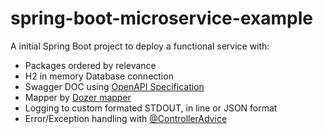 # spring-boot-microservice-example
A initial Spring Boot project to deploy a functional service with:

* Packages ordered by relevance
* H2 in memory Database connection
* Swagger DOC using [OpenAPI Specification](https://swagger.io/specification/)
* Mapper by [Dozer mapper](https://github.com/DozerMapper/dozer)
* Logging to custom formated STDOUT, in line or JSON format
* Error/Exception handling with [@ControllerAdvice](https://spring.io/blog/2013/11/01/exception-handling-in-spring-mvc)
